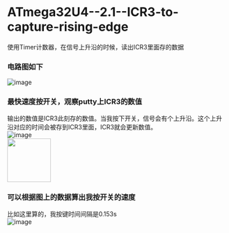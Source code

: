 # ATmega32U4--2.1--ICR3-to-capture-rising-edge
使用Timer计数器，在信号上升沿的时候，读出ICR3里面存的数据  
### 电路图如下  
![image](https://github.com/wenxiwei00/ATmega32U4--2.1--ICR3-to-capture-rising-edge/assets/114196821/d8917169-3ac0-4475-bba5-3f7f3b790511)  
### 最快速度按开关，观察putty上ICR3的数值  
输出的数值是ICR3此刻存的数值。当我按下开关，信号会有个上升沿。这个上升沿对应的时间会被存到ICR3里面，ICR3就会更新数值。  
![image](https://github.com/wenxiwei00/ATmega32U4--2.1--ICR3-to-capture-rising-edge/assets/114196821/b55fa9eb-1d88-48bf-a88e-adb422bb5a76)  
<img src="[https://img-blog.csdnimg.cn/2020102116384135.png](https://github.com/wenxiwei00/ATmega32U4--2.1--ICR3-to-capture-rising-edge/assets/114196821/b55fa9eb-1d88-48bf-a88e-adb422bb5a76)" width="100px">
### 可以根据图上的数据算出我按开关的速度  
比如这里算的，我按键时间间隔是0.153s  
![image](https://github.com/wenxiwei00/ATmega32U4--2.1--ICR3-to-capture-rising-edge/assets/114196821/2ade2f1b-5013-42d4-8e04-e79288189868)



